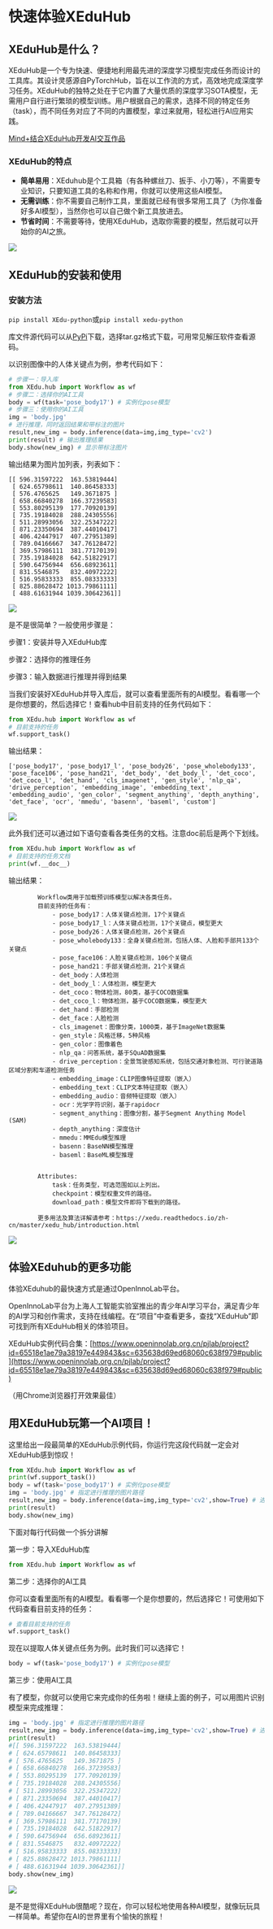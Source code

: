 # 快速体验XEduHub

## XEduHub是什么？

XEduHub是一个专为快速、便捷地利用最先进的深度学习模型完成任务而设计的工具库。其设计灵感源自PyTorchHub，旨在以工作流的方式，高效地完成深度学习任务。XEduHub的独特之处在于它内置了大量优质的深度学习SOTA模型，无需用户自行进行繁琐的模型训练。用户根据自己的需求，选择不同的特定任务（task），而不同任务对应了不同的内置模型，拿过来就用，轻松进行AI应用实践。

[Mind+结合XEduHub开发AI交互作品](https://mp.weixin.qq.com/s/Hyt3npIttAwmOBhN1bayxw)

### XEduHub的特点

- **简单易用**：XEduhub是个工具箱（有各种螺丝刀、扳手、小刀等），不需要专业知识，只要知道工具的名称和作用，你就可以使用这些AI模型。
- **无需训练**：你不需要自己制作工具，里面就已经有很多常用工具了（为你准备好多AI模型），当然你也可以自己做个新工具放进去。
- **节省时间**：不需要等待，使用XEduHub，选取你需要的模型，然后就可以开始你的AI之旅。

![](../images/xeduhub/eason.gif)


## XEduHub的安装和使用

### 安装方法

`pip install XEdu-python`或`pip install xedu-python`

库文件源代码可以从[PyPi](https://pypi.org/project/xedu-python/#files)下载，选择tar.gz格式下载，可用常见解压软件查看源码。

以识别图像中的人体关键点为例，参考代码如下：

```python
# 步骤一：导入库
from XEdu.hub import Workflow as wf
# 步骤二：选择你的AI工具
body = wf(task='pose_body17') # 实例化pose模型
# 步骤三：使用你的AI工具
img = 'body.jpg'
# 进行推理，同时返回结果和带标注的图片
result,new_img = body.inference(data=img,img_type='cv2')
print(result) # 输出推理结果
body.show(new_img) # 显示带标注图片
```

输出结果为图片加列表，列表如下：

```
[[ 596.31597222  163.53819444]
 [ 624.65798611  140.86458333]
 [ 576.4765625   149.3671875 ]
 [ 658.66840278  166.37239583]
 [ 553.80295139  177.70920139]
 [ 735.19184028  288.24305556]
 [ 511.28993056  322.25347222]
 [ 871.23350694  387.44010417]
 [ 406.42447917  407.27951389]
 [ 789.04166667  347.76128472]
 [ 369.57986111  381.77170139]
 [ 735.19184028  642.51822917]
 [ 590.64756944  656.68923611]
 [ 831.5546875   832.40972222]
 [ 516.95833333  855.08333333]
 [ 825.88628472 1013.79861111]
 [ 488.61631944 1039.30642361]]
```

![](../images/xeduhub/bodyshow.png)

是不是很简单？一般使用步骤是：

步骤1：安装并导入XEduHub库

步骤2：选择你的推理任务

步骤3：输入数据进行推理并得到结果

当我们安装好XEduHub并导入库后，就可以查看里面所有的AI模型。看看哪一个是你想要的，然后选择它！查看hub中目前支持的任务代码如下：

```python
from XEdu.hub import Workflow as wf
# 目前支持的任务
wf.support_task()
```

输出结果：

```
['pose_body17', 'pose_body17_l', 'pose_body26', 'pose_wholebody133', 'pose_face106', 'pose_hand21', 'det_body', 'det_body_l', 'det_coco', 'det_coco_l', 'det_hand', 'cls_imagenet', 'gen_style', 'nlp_qa', 'drive_perception', 'embedding_image', 'embedding_text', 'embedding_audio', 'gen_color', 'segment_anything', 'depth_anything', 'det_face', 'ocr', 'mmedu', 'basenn', 'baseml', 'custom']
```

![](../images/xeduhub/task1.png)

此外我们还可以通过如下语句查看各类任务的文档。注意doc前后是两个下划线。

```python
from XEdu.hub import Workflow as wf
# 目前支持的任务文档
print(wf.__doc__)
```

输出结果：

```
        Workflow类用于加载预训练模型以解决各类任务。
        目前支持的任务有：
            - pose_body17：人体关键点检测，17个关键点
            - pose_body17_l：人体关键点检测，17个关键点，模型更大
            - pose_body26：人体关键点检测，26个关键点
            - pose_wholebody133：全身关键点检测，包括人体、人脸和手部共133个关键点
            - pose_face106：人脸关键点检测，106个关键点
            - pose_hand21：手部关键点检测，21个关键点
            - det_body：人体检测
            - det_body_l：人体检测，模型更大
            - det_coco：物体检测，80类，基于COCO数据集
            - det_coco_l：物体检测，基于COCO数据集，模型更大
            - det_hand：手部检测
            - det_face：人脸检测
            - cls_imagenet：图像分类，1000类，基于ImageNet数据集
            - gen_style：风格迁移，5种风格
            - gen_color：图像着色
            - nlp_qa：问答系统，基于SQuAD数据集
            - drive_perception：全景驾驶感知系统，包括交通对象检测、可行驶道路区域分割和车道检测任务
            - embedding_image：CLIP图像特征提取（嵌入）
            - embedding_text：CLIP文本特征提取（嵌入）   
            - embedding_audio：音频特征提取（嵌入）   
            - ocr：光学字符识别，基于rapidocr
            - segment_anything：图像分割，基于Segment Anything Model (SAM)
            - depth_anything：深度估计
            - mmedu：MMEdu模型推理
            - basenn：BaseNN模型推理
            - baseml：BaseML模型推理


        Attributes:
            task：任务类型，可选范围如以上列出。    
            checkpoint：模型权重文件的路径。
            download_path：模型文件即将下载到的路径。

        更多用法及算法详解请参考：https://xedu.readthedocs.io/zh-cn/master/xedu_hub/introduction.html
```

![](../images/xeduhub/task2.png)

## 体验XEduhub的更多功能

体验XEduhub的最快速方式是通过OpenInnoLab平台。

OpenInnoLab平台为上海人工智能实验室推出的青少年AI学习平台，满足青少年的AI学习和创作需求，支持在线编程。在“项目”中查看更多，查找“XEduHub”即可找到所有XEduHub相关的体验项目。

XEduHub实例代码合集：[https://www.openinnolab.org.cn/pjlab/project?id=65518e1ae79a38197e449843&sc=635638d69ed68060c638f979#public](https://www.openinnolab.org.cn/pjlab/project?id=65518e1ae79a38197e449843&sc=635638d69ed68060c638f979#public)

（用Chrome浏览器打开效果最佳）

## 用XEduHub玩第一个AI项目！

这里给出一段最简单的XEduHub示例代码，你运行完这段代码就一定会对XEduHub感到惊叹！

```python
from XEdu.hub import Workflow as wf
print(wf.support_task())
body = wf(task='pose_body17') # 实例化pose模型
img = 'body.jpg' # 指定进行推理的图片路径
result,new_img = body.inference(data=img,img_type='cv2',show=True) # 进行推理
print(result)
body.show(new_img)
```
下面对每行代码做一个拆分讲解

第一步：导入XEduHub库

```python
from XEdu.hub import Workflow as wf
```

第二步：选择你的AI工具

你可以查看里面所有的AI模型。看看哪一个是你想要的，然后选择它！可使用如下代码查看目前支持的任务：

```python
# 查看目前支持的任务
wf.support_task()
```

现在以提取人体关键点任务为例。此时我们可以选择它！

```python
body = wf(task='pose_body17') # 实例化pose模型
```

第三步：使用AI工具

有了模型，你就可以使用它来完成你的任务啦！继续上面的例子，可以用图片识别模型来完成推理：

```python
img = 'body.jpg' # 指定进行推理的图片路径
result,new_img = body.inference(data=img,img_type='cv2',show=True) # 进行推理
print(result)
#[[ 596.31597222  163.53819444]
# [ 624.65798611  140.86458333]
# [ 576.4765625   149.3671875 ]
# [ 658.66840278  166.37239583]
# [ 553.80295139  177.70920139]
# [ 735.19184028  288.24305556]
# [ 511.28993056  322.25347222]
# [ 871.23350694  387.44010417]
# [ 406.42447917  407.27951389]
# [ 789.04166667  347.76128472]
# [ 369.57986111  381.77170139]
# [ 735.19184028  642.51822917]
# [ 590.64756944  656.68923611]
# [ 831.5546875   832.40972222]
# [ 516.95833333  855.08333333]
# [ 825.88628472 1013.79861111]
# [ 488.61631944 1039.30642361]]
body.show(new_img)
```

![](../images/xeduhub/body.png)

是不是觉得XEduHub很酷呢？现在，你可以轻松地使用各种AI模型，就像玩玩具一样简单。希望你在AI的世界里有个愉快的旅程！
